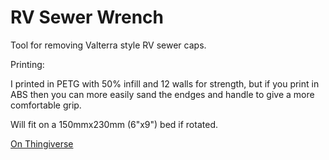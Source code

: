 # RV Sewer Wrench

Tool for removing Valterra style RV sewer caps.

Printing:

I printed in PETG with 50% infill and 12 walls for strength, but if you print in ABS then you
can more easily sand the endges and handle to give a more comfortable grip.

Will fit on a 150mmx230mm (6"x9") bed if rotated.

[On Thingiverse](https://www.thingiverse.com/thing:4923896)
